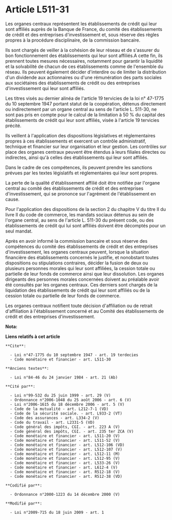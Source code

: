 # Article L511-31

Les organes centraux représentent les établissements de crédit qui leur sont affiliés auprès de la Banque de France, du
comité des établissements de crédit et des entreprises d'investissement et, sous réserve des règles propres à la procédure
disciplinaire, de la commission bancaire. 

Ils sont chargés de veiller à la cohésion de leur réseau et de s'assurer du bon fonctionnement des établissements qui leur
sont affiliés.A cette fin, ils prennent toutes mesures nécessaires, notamment pour garantir la liquidité et la solvabilité de
chacun de ces établissements comme de l'ensemble du réseau. Ils peuvent également décider d'interdire ou de limiter la
distribution d'un dividende aux actionnaires ou d'une rémunération des parts sociales aux sociétaires des établissements de
crédit ou des entreprises d'investissement qui leur sont affiliés. 

Les titres visés au dernier alinéa de l'article 19 tervicies de la loi n° 47-1775 du 10 septembre 1947 portant statut de la
coopération, détenus directement ou indirectement par un organe central au sens de l'article L. 511-30, ne sont pas pris en
compte pour le calcul de la limitation à 50 % du capital des établissements de crédit qui leur sont affiliés, visée à
l'article 19 tervicies précité. 

Ils veillent à l'application des dispositions législatives et réglementaires propres à ces établissements et exercent un
contrôle administratif, technique et financier sur leur organisation et leur gestion. Les contrôles sur place des organes
centraux peuvent être étendus à leurs filiales directes ou indirectes, ainsi qu'à celles des établissements qui leur sont
affiliés. 

Dans le cadre de ces compétences, ils peuvent prendre les sanctions prévues par les textes législatifs et réglementaires qui
leur sont propres. 

La perte de la qualité d'établissement affilié doit être notifiée par l'organe central au comité des établissements de crédit
et des entreprises d'investissement, qui se prononce sur l'agrément de l'établissement en cause. 

Pour l'application des dispositions de la section 2 du chapitre V du titre II du livre II du code de commerce, les mandats
sociaux détenus au sein de l'organe central, au sens de l'article L. 511-30 du présent code, ou des établissements de crédit
qui lui sont affiliés doivent être décomptés pour un seul mandat. 

Après en avoir informé la commission bancaire et sous réserve des compétences du comité des établissements de crédit et des
entreprises d'investissement, les organes centraux peuvent, lorsque la situation financière des établissements concernés le
justifie, et nonobstant toutes dispositions ou stipulations contraires, décider la fusion de deux ou plusieurs personnes
morales qui leur sont affiliées, la cession totale ou partielle de leur fonds de commerce ainsi que leur dissolution. Les
organes dirigeants des personnes morales concernées doivent au préalable avoir été consultés par les organes centraux. Ces
derniers sont chargés de la liquidation des établissements de crédit qui leur sont affiliés ou de la cession totale ou
partielle de leur fonds de commerce. 

Les organes centraux notifient toute décision d'affiliation ou de retrait d'affiliation à l'établissement concerné et au
Comité des établissements de crédit et des entreprises d'investissement.

**Nota:**



**Liens relatifs à cet article**

	**Cite**:

	  - Loi n°47-1775 du 10 septembre 1947 - art. 19 terdecies
	  - Code monétaire et financier - art. L511-30

	**Anciens textes**:

	  - Loi n°84-46 du 24 janvier 1984 - art. 21 (Ab)

	**Cité par**:

	  - Loi n°99-532 du 25 juin 1999 - art. 29 (V)
	  - Ordonnance n°2006-1048 du 25 août 2006 - art. 6 (V)
	  - Loi n°2006-1615 du 18 décembre 2006 - art. 5 (V)
	  - Code de la mutualité - art. L212-7-1 (VD)
	  - Code de la sécurité sociale. - art. L933-2 (VT)
	  - Code des assurances - art. L334-2 (V)
	  - Code du travail - art. L2331-5 (VD)
	  - Code général des impôts, CGI. - art. 223 A (V)
	  - Code général des impôts, CGI. - art. 235 ter ZCA (V)
	  - Code monétaire et financier - art. L511-20 (V)
	  - Code monétaire et financier - art. L511-52 (V)
	  - Code monétaire et financier - art. L512-106 (VD)
	  - Code monétaire et financier - art. L512-107 (V)
	  - Code monétaire et financier - art. L512-11 (M)
	  - Code monétaire et financier - art. L512-95 (V)
	  - Code monétaire et financier - art. L533-26 (V)
	  - Code monétaire et financier - art. L612-4 (V)
	  - Code monétaire et financier - art. R512-18 (V)
	  - Code monétaire et financier - art. R512-38 (VD)

	**Codifié par**:

	  - Ordonnance n°2000-1223 du 14 décembre 2000 (V)

	**Modifié par**:

	  - Loi n°2009-715 du 18 juin 2009 - art. 1

